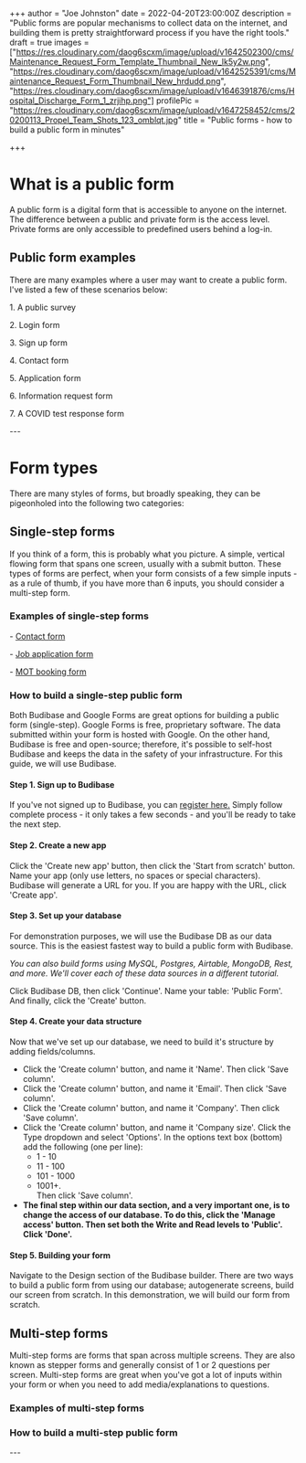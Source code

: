 +++
author = "Joe Johnston"
date = 2022-04-20T23:00:00Z
description = "Public forms are popular mechanisms to collect data on the internet, and building them  is pretty straightforward process if you have the right tools."
draft = true
images = ["https://res.cloudinary.com/daog6scxm/image/upload/v1642502300/cms/Maintenance_Request_Form_Template_Thumbnail_New_lk5y2w.png", "https://res.cloudinary.com/daog6scxm/image/upload/v1642525391/cms/Maintenance_Request_Form_Thumbnail_New_hrdudd.png", "https://res.cloudinary.com/daog6scxm/image/upload/v1646391876/cms/Hospital_Discharge_Form_1_zrjihp.png"]
profilePic = "https://res.cloudinary.com/daog6scxm/image/upload/v1647258452/cms/20200113_Propel_Team_Shots_123_omblqt.jpg"
title = "Public forms - how to build a public form in minutes"

+++
# What is a public form

A public form is a digital form that is accessible to anyone on the internet. The difference between a public and private form is the access level. Private forms are only accessible to predefined users behind a log-in.

## Public form examples

There are many examples where a user may want to create a public form. I've listed a few of these scenarios below:

1\. A public survey

2\. Login form

3\. Sign up form

4\. Contact form

5\. Application form

6\. Information request form

7\. A COVID test response form

\---

# Form types

There are many styles of forms, but broadly speaking, they can be pigeonholed into the following two categories:

## Single-step forms

If you think of a form, this is probably what you picture. A simple, vertical flowing form that spans one screen, usually with a submit button. These types of forms are perfect, when your form consists of a few simple inputs - as a rule of thumb, if you have more than 6 inputs, you should consider a multi-step form.

### Examples of single-step forms

\- [Contact form](https://budibase.com/contact/)

\- [Job application form](https://bb.budibase.app/app_bb_afdf15d335df499da0932ed736edf7e3#/application/new/row/ro_ta_d0eaf94963834567ba4fc083d7072118_09f124bc805b4a2580898805aa42ba9a)

\- [MOT booking form](https://dva-bookings.nidirect.gov.uk/)

### How to build a single-step public form

Both Budibase and Google Forms are great options for building a public form (single-step). Google Forms is free, proprietary software. The data submitted within your form is hosted with Google. On the other hand, Budibase is free and open-source; therefore, it's possible to self-host Budibase and keeps the data in the safety of your infrastructure. For this guide, we will use Budibase.

#### Step 1. Sign up to Budibase

If you've not signed up to Budibase, you can [register here.](https://account.budibase.app/register "budibase registration") Simply follow complete process - it only takes a few seconds - and you'll be ready to take the next step.

#### Step 2. Create a new app

Click the 'Create new app' button, then click the 'Start from scratch' button. Name your app (only use letters, no spaces or special characters). Budibase will generate a URL for you. If you are happy with the URL, click 'Create app'.

#### Step 3. Set up your database

For demonstration purposes, we will use the Budibase DB as our data source. This is the easiest fastest way to build a public form with Budibase.   
  
_You can also build forms using MySQL, Postgres, Airtable, MongoDB, Rest, and more. We'll cover each of these data sources in a different tutorial._

Click Budibase DB, then click 'Continue'. Name your table: 'Public Form'. And finally, click the 'Create' button.

#### Step 4. Create your data structure

Now that we've set up our database, we need to build it's structure by adding fields/columns.

* Click the 'Create column' button, and name it 'Name'. Then click 'Save column'.
* Click the 'Create column' button, and name it 'Email'. Then click 'Save column'.
* Click the 'Create column' button, and name it 'Company'. Then click 'Save column'.
* Click the 'Create column' button, and name it 'Company size'. Click the Type dropdown and select 'Options'. In the options text box (bottom) add the following (one per line):
  * 1 - 10
  * 11 - 100
  * 101 - 1000
  * 1001+.  
    Then click 'Save column'.
* **The final step within our data section, and a very important one, is to change the access of our database. To do this, click the 'Manage access' button. Then set both the Write and Read levels to 'Public'. Click 'Done'.**

#### Step 5. Building your form

Navigate to the Design section of the Budibase builder. There are two ways to build a public form from using our database; autogenerate screens, build our screen from scratch. In this demonstration, we will build our form from scratch.

## Multi-step forms

Multi-step forms are forms that span across multiple screens. They are also known as stepper forms and generally consist of 1 or 2 questions per screen. Multi-step forms are great when you've got a lot of inputs within your form or when you need to add media/explanations to questions.

### Examples of multi-step forms

### How to build a multi-step public form

\---